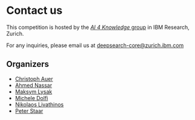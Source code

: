# Contact us

This competition is hosted by the [_AI 4 Knowledge_ group](https://ds4sd.github.io/) in IBM Research, Zurich.

For any inquiries, please email us at [deepsearch-core@zurich.ibm.com](mailto:deepsearch-core@zurich.ibm.com)

## Organizers

- [Christoph Auer](https://research.ibm.com/people/christoph-auer)
- [Ahmed Nassar](https://researcher.watson.ibm.com/researcher/view.php?person=zurich-AHN)
- [Maksym Lysak](https://research.ibm.com/people/maxim-lysak)
- [Michele Dolfi](https://research.ibm.com/people/michele-dolfi)
- [Nikolaos Livathinos](https://researcher.watson.ibm.com/researcher/view.php?person=zurich-nli)
- [Peter Staar](https://research.ibm.com/people/peter-staar)
